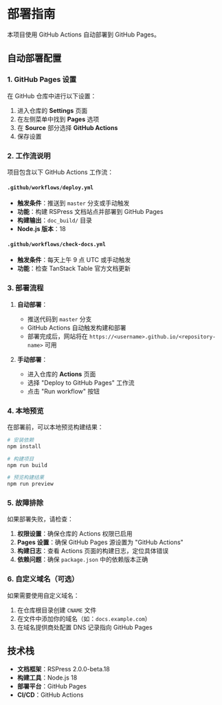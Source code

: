 # 部署指南

本项目使用 GitHub Actions 自动部署到 GitHub Pages。

## 自动部署配置

### 1. GitHub Pages 设置

在 GitHub 仓库中进行以下设置：

1. 进入仓库的 **Settings** 页面
2. 在左侧菜单中找到 **Pages** 选项
3. 在 **Source** 部分选择 **GitHub Actions**
4. 保存设置

### 2. 工作流说明

项目包含以下 GitHub Actions 工作流：

#### `.github/workflows/deploy.yml`
- **触发条件**：推送到 `master` 分支或手动触发
- **功能**：构建 RSPress 文档站点并部署到 GitHub Pages
- **构建输出**：`doc_build/` 目录
- **Node.js 版本**：18

#### `.github/workflows/check-docs.yml`
- **触发条件**：每天上午 9 点 UTC 或手动触发
- **功能**：检查 TanStack Table 官方文档更新

### 3. 部署流程

1. **自动部署**：
   - 推送代码到 `master` 分支
   - GitHub Actions 自动触发构建和部署
   - 部署完成后，网站将在 `https://<username>.github.io/<repository-name>` 可用

2. **手动部署**：
   - 进入仓库的 **Actions** 页面
   - 选择 "Deploy to GitHub Pages" 工作流
   - 点击 "Run workflow" 按钮

### 4. 本地预览

在部署前，可以本地预览构建结果：

```bash
# 安装依赖
npm install

# 构建项目
npm run build

# 预览构建结果
npm run preview
```

### 5. 故障排除

如果部署失败，请检查：

1. **权限设置**：确保仓库的 Actions 权限已启用
2. **Pages 设置**：确保 GitHub Pages 源设置为 "GitHub Actions"
3. **构建日志**：查看 Actions 页面的构建日志，定位具体错误
4. **依赖问题**：确保 `package.json` 中的依赖版本正确

### 6. 自定义域名（可选）

如果需要使用自定义域名：

1. 在仓库根目录创建 `CNAME` 文件
2. 在文件中添加你的域名（如：`docs.example.com`）
3. 在域名提供商处配置 DNS 记录指向 GitHub Pages

## 技术栈

- **文档框架**：RSPress 2.0.0-beta.18
- **构建工具**：Node.js 18
- **部署平台**：GitHub Pages
- **CI/CD**：GitHub Actions